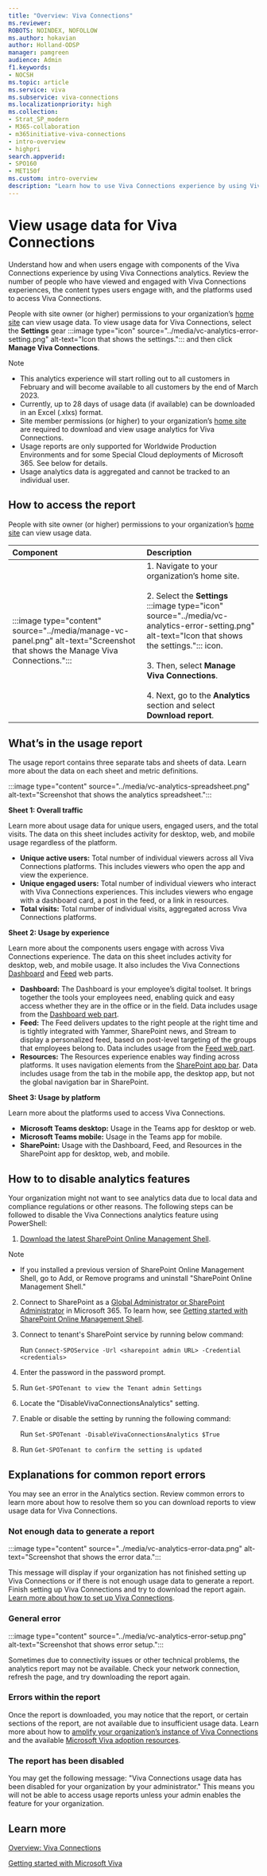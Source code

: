 ```yaml
---
title: "Overview: Viva Connections"
ms.reviewer: 
ROBOTS: NOINDEX, NOFOLLOW
ms.author: hokavian
author: Holland-ODSP
manager: pamgreen
audience: Admin
f1.keywords:
- NOCSH
ms.topic: article
ms.service: viva
ms.subservice: viva-connections
ms.localizationpriority: high
ms.collection:  
- Strat_SP_modern
- M365-collaboration
- m365initiative-viva-connections
- intro-overview
- highpri 
search.appverid:
- SPO160
- MET150f
ms.custom: intro-overview
description: "Learn how to use Viva Connections experience by using Viva Connections analytics."
---
```


# View usage data for Viva Connections

Understand how and when users engage with components of the Viva Connections experience by using Viva Connections analytics. Review the number of people who have viewed and engaged with Viva Connections experiences, the content types users engage with, and the platforms used to access Viva Connections.

People with site owner (or higher) permissions to your organization’s [home site](/sharepoint/home-site) can view usage data. To view usage data for Viva Connections, select the **Settings** gear :::image type="icon" source="../media/vc-analytics-error-setting.png" alt-text="Icon that shows the settings."::: and then click **Manage Viva Connections**.

> [!NOTE]
> - This analytics experience will start rolling out to all customers in February and will become available to all customers by the end of March 2023.
> - Currently, up to 28 days of usage data (if available) can be downloaded in an Excel (.xlxs) format.
> - Site member permissions (or higher) to your organization’s [home site](/sharepoint/home-site) are required to download and view usage analytics for Viva Connections. 
> - Usage reports are only supported for Worldwide Production Environments and for some Special Cloud deployments of Microsoft 365. See below for details.
> - Usage analytics data is aggregated and cannot be tracked to an individual user. 

## How to access the report

People with site owner (or higher) permissions to your organization’s [home site](/sharepoint/home-site) can view usage data.

| Component | Description |
| :------------------- | :------------------- |
| :::image type="content" source="../media/manage-vc-panel.png" alt-text="Screenshot that shows the Manage Viva Connections."::: | 1. Navigate to your organization’s home site.<br><br> 2. Select the **Settings** :::image type="icon" source="../media/vc-analytics-error-setting.png" alt-text="Icon that shows the settings."::: icon.<br><br> 3. Then, select **Manage Viva Connections**.<br><br> 4. Next, go to the **Analytics** section and select **Download report**. |

## What’s in the usage report

The usage report contains three separate tabs and sheets of data. Learn more about the data on each sheet and metric definitions.

:::image type="content" source="../media/vc-analytics-spreadsheet.png" alt-text="Screenshot that shows the analytics spreadsheet.":::

**Sheet 1: Overall traffic**

Learn more about usage data for unique users, engaged users, and the total visits. The data on this sheet includes activity for desktop, web, and mobile usage regardless of the platform.

- **Unique active users:** Total number of individual viewers across all Viva Connections platforms. This includes viewers who open the app and view the experience.
- **Unique engaged users:** Total number of individual viewers who interact with Viva Connections experiences. This includes viewers who engage with a dashboard card, a post in the feed, or a link in resources.
- **Total visits:** Total number of individual visits, aggregated across Viva Connections platforms.

**Sheet 2: Usage by experience**

Learn more about the components users engage with across Viva Connections experience. The data on this sheet includes activity for desktop, web, and mobile usage. It also includes the Viva Connections [Dashboard](/viva/connections/use-dashboard-web-part-on-home-site) and [Feed](/viva/connections/use-feed-web-part-for-viva-connections) web parts.

- **Dashboard:** The Dashboard is your employee’s digital toolset. It brings together the tools your employees need, enabling quick and easy access whether they are in the office or in the field. Data includes usage from the [Dashboard web part](/viva/connections/use-dashboard-web-part-on-home-site).
- **Feed:** The Feed delivers updates to the right people at the right time and is tightly integrated with Yammer, SharePoint news, and Stream to display a personalized feed, based on post-level targeting of the groups that employees belong to. Data includes usage from the [Feed web part](/viva/connections/use-feed-web-part-for-viva-connections).
- **Resources:** The Resources experience enables way finding across platforms. It uses navigation elements from the [SharePoint app bar](/viva/connections/sharepoint-app-bar). Data includes usage from the tab in the mobile app, the desktop app, but not the global navigation bar in SharePoint.
 
**Sheet 3: Usage by platform**

Learn more about the platforms used to access Viva Connections.  

- **Microsoft Teams desktop:** Usage in the Teams app for desktop or web.
- **Microsoft Teams mobile:** Usage in the Teams app for mobile.
- **SharePoint:** Usage with the Dashboard, Feed, and Resources in the SharePoint app for desktop, web, and mobile.


## How to to disable analytics features
Your organization might not want to see analytics data due to local data and compliance regulations or other reasons. The following steps can be followed to disable the Viva Connections analytics feature using PowerShell:

1.	[Download the latest SharePoint Online Management Shell](https://go.microsoft.com/fwlink/p/?LinkId=255251).

>[!NOTE]
> - If you installed a previous version of SharePoint Online Management Shell, go to Add, or Remove programs and uninstall "SharePoint Online Management Shell."

2.	Connect to SharePoint as a [Global Administrator or SharePoint Administrator](/sharepoint/sharepoint-admin-role) in Microsoft 365. To learn how, see [Getting started with SharePoint Online Management Shell](/powershell/sharepoint/sharepoint-online/connect-sharepoint-online).

3.	Connect to tenant's SharePoint service by running below command: 

    Run `Connect-SPOService -Url <sharepoint admin URL> -Credential <credentials>`

4.	Enter the password in the password prompt.
5.	Run `Get-SPOTenant to view the Tenant admin Settings`
6.	Locate the "DisableVivaConnectionsAnalytics" setting.
7.	Enable or disable the setting by running the following command:

    Run `Set-SPOTenant -DisableVivaConnectionsAnalytics $True`
8.	Run `Get-SPOTenant to confirm the setting is updated`



## Explanations for common report errors

You may see an error in the Analytics section. Review common errors to learn more about how to resolve them so you can download reports to view usage data for Viva Connections. 

### Not enough data to generate a report

:::image type="content" source="../media/vc-analytics-error-data.png" alt-text="Screenshot that shows the error data.":::

This message will display if your organization has not finished setting up Viva Connections or if there is not enough usage data to generate a report. Finish setting up Viva Connections and try to download the report again. [Learn more about how to set up Viva Connections](/viva/connections/guide-to-setting-up-viva-connections).

### General error

:::image type="content" source="../media/vc-analytics-error-setup.png" alt-text="Screenshot that shows error setup.":::

Sometimes due to connectivity issues or other technical problems, the analytics report may not be available. Check your network connection, refresh the page, and try downloading the report again.

### Errors within the report

Once the report is downloaded, you may notice that the report, or certain sections of the report, are not available due to insufficient usage data. Learn more about how to [amplify your organization’s instance of Viva Connections](/viva/connections/launch-viva-connections) and the available [Microsoft Viva adoption resources](https://adoption.microsoft.com/en-us/viva/).

### The report has been disabled

You may get the following message: "Viva Connections usage data has been disabled for your organization by your administrator." This means you will not be able to access usage reports unless your admin enables the feature for your organization.




## Learn more

[Overview: Viva Connections](/viva/connections/viva-connections-overview)

[Getting started with Microsoft Viva](/viva/getting-started-with-microsoft-viva)
